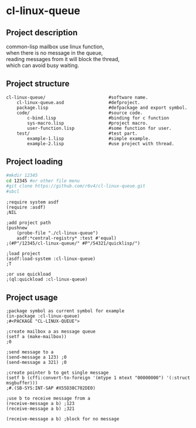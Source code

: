 # cl-linux-queue
## Project description
common-lisp mailbox use linux function,    
when there is no message in the queue,    
reading messages from it will block the thread,    
which can avoid busy waiting.
## Project structure
```text
cl-linux-queue/                        #software name.
    cl-linux-queue.asd                 #defproject.
    package.lisp                       #defpackage and export symbol.
    code/                              #source code.
        c-bind.lisp                    #binding for c function
        sys-macro.lisp                 #project macro.
        user-function.lisp             #some function for user.
    test/                              #test part.
        example-1.lisp                 #simple example.
        example-2.lisp                 #use project with thread.
```
## Project loading
```bash
#mkdir 12345
cd 12345 #or other file menu
#git clone https://github.com/r6v4/cl-linux-queue.git
#sbcl
```
```common-lisp
;require system asdf
(require :asdf)
;NIL

;add project path
(pushnew
    (probe-file "./cl-linux-queue")
    asdf:*central-registry* :test #'equal)
;(#P"/12345/cl-linux-queue/" #P"/54321/quicklisp/")

;load project
(asdf:load-system :cl-linux-queue)
;T

;or use quickload
;(ql:quickload :cl-linux-queue)

```
## Project usage
```common-lisp
;package symbol as current symbol for example
(in-package :cl-linux-queue)
;#<PACKAGE "CL-LINUX-QUEUE">

;create mailbox a as message queue
(setf a (make-mailbox))
;0

;send message to a
(send-message a 123) ;0
(send-message a 321) ;0

;create pointer b to get single message 
(setf b (cffi:convert-to-foreign '(mtype 1 mtext "00000000") '(:struct msgbuffer)))
;#.(SB-SYS:INT-SAP #X55D38C702DE0)

;use b to receive message from a
(receive-message a b) ;123
(receive-message a b) ;321

(receive-message a b) ;block for no message
```

